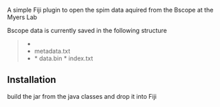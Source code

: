 A simple Fiji plugin to open the spim data aquired from the Bscope at the Myers Lab


Bscope data is currently saved in the following structure


>* <DATASETNAME>
>  * metadata.txt
>  * <data>
>  	 * data.bin
>	 * index.txt


## Installation

build the jar from the java classes and drop it into Fiji


